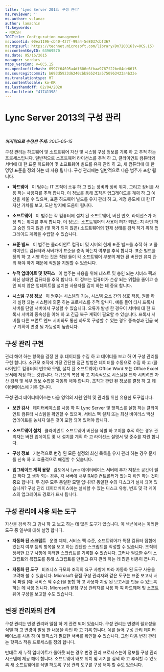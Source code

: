 ```yaml
---
title: 'Lync Server 2013: 구성 관리'
ms.reviewer: ''
ms.author: v-lanac
author: lanachin
f1.keywords:
- NOCSH
TOCTitle: Configuration management
ms:assetid: 00ea1196-cb40-427f-99a4-5e8037cbf367
ms:mtpsurl: https://technet.microsoft.com/library/Dn720316(v=OCS.15)
ms:contentKeyID: 63969570
ms.date: 05/16/2015
manager: serdars
mtps_version: v=OCS.15
ms.openlocfilehash: 6997f64695a4df606e6fbaa9767f22be04de6615
ms.sourcegitcommit: b693d5923d6240cbb865241a5750963423a4b33e
ms.translationtype: MT
ms.contentlocale: ko-KR
ms.lasthandoff: 02/04/2020
ms.locfileid: "41741398"
---
```

<div data-xmlns="http://www.w3.org/1999/xhtml">

<div class="topic" data-xmlns="http://www.w3.org/1999/xhtml" data-msxsl="urn:schemas-microsoft-com:xslt" data-cs="https://msdn.microsoft.com/">

<div data-asp="https://msdn2.microsoft.com/asp">

# <a name="configuration-management-in-lync-server-2013"></a>Lync Server 2013의 구성 관리

</div>

<div id="mainSection">

<div id="mainBody">

<span> </span>

_**마지막으로 수정한 주제:** 2015-05-15_

구성 관리는 하드웨어 및 소프트웨어 자산 및 시스템 구성 정보를 기록 하 고 추적 하는 프로세스입니다. 일반적으로 소프트웨어 라이선스를 추적 하 고, 클라이언트 컴퓨터와 서버에 대 한 표준 하드웨어 및 소프트웨어 빌드를 유지 관리 하 고, 새 컴퓨터에 대 한 명명 표준을 정의 하는 데 사용 됩니다. 구성 관리에는 일반적으로 다음 범주가 포함 됩니다.

  - **하드웨어**   이 범주는 IT 조직이 소유 하 고 있는 장비와 장비 위치, 그리고 장비를 사용 하는 사용자를 추적 합니다. 이 정보를 통해 조직은 업그레이드를 계획 하 고 예산을 세울 수 있으며, 표준 하드웨어 빌드를 유지 관리 하 고, 계정 용도에 대 한 IT 자산 가치를 보고, 도난 방지에 도움이 됩니다.

  - **소프트웨어**   이 범주는 각 컴퓨터에 설치 된 소프트웨어, 버전 번호, 라이선스가 저장 되는 위치를 추적 합니다. 이 정보는 소프트웨어의 사용이 허가 되었는지 확인 하 고 승인 되지 않은 (및 허가 되지 않은) 소프트웨어의 현재 상태를 검색 하기 위해 업그레이드 계획을 수립할 수 있습니다.

  - **표준 빌드**   이 범주는 클라이언트 컴퓨터 및 서버의 현재 표준 빌드를 추적 하 고 클라이언트 컴퓨터와 서버가이 표준을 충족 하는지 여부를 추적 합니다. 표준 빌드를 정의 하 고 시행 하는 것은 직원 들이 각 소프트웨어 부분의 제한 된 버전만 유지 관리 해야 하기 때문에 직원을 지원할 수 있습니다.

  - **누적 업데이트 및 핫픽스**   이 범주는 사용을 위해 테스트 및 승인 되는 서비스 팩과 최신 상태인 컴퓨터를 추적 합니다. 이 정보는 컴퓨터가 손상 되는 위험을 줄이고 승인 되지 않은 업데이트를 설치한 사용자를 감지 하는 데 중요 합니다.

  - **시스템 구성 정보**   이 범주는 시스템의 기능, 시스템 요소 간의 상호 작용, 원활 하 게 실행 되는 시스템에 의존 하는 프로세스를 추적 합니다. 예를 들어 타사 프록시 서버를 단일 서버에서 구성할 수 있습니다. 오류가 발생 한 경우이 서버에 대 한 프록시 서버의 종속성을 이해 하 고 긴급 복구 계획이 필요할 수 있습니다. 프록시 서버를 다른 프런트 엔드 서버와도 통신 하도록 구성할 수 있는 경우 종속성과 긴급 복구 계획이 변경 될 가능성이 높습니다.

<div>

## <a name="implementing-configuration-management"></a>구성 관리 구현

관리 해야 하는 항목을 결정 한 후 데이터를 수집 하 고 데이터를 보고 하 여 구성 관리를 구현 합니다. 소규모 조직에 가장 간단한 접근 방법은 데이터를 수동으로 수집 하 고 (클라이언트 컴퓨터의 번호와 모델, 설치 된 소프트웨어) Office Word 또는 Office Excel 문서에 저장 하는 것입니다. 대규모의 복잡 하 고 지속적으로 시스템을 변화 시키려면 자산 검색 및 세부 정보 수집을 자동화 해야 합니다. 조직과 관련 된 정보를 결정 하 고 데이터베이스에 기록 합니다.

구성 관리 데이터베이스는 다음 영역의 지원 인력 및 관리를 위한 유용한 도구입니다.

  - **보안 감사**   데이터베이스를 사용 하 여 Lync Server 및 핫픽스를 실행 하는 클라이언트 컴퓨터 시스템을 확인할 수 있으며, 서비스 팩 설치 또는 최신 바이러스 백신 업데이트를 놓치지 않은 것이 포함 되어 있어야 합니다.

  - **소프트웨어 설치**   클라이언트 소프트웨어 버전을 식별 하 고이를 추적 하는 경우 관리자는 버전 업데이트 및 새 설치를 계획 하 고 라이선스 설명서 및 준수를 지원 합니다.

  - **구성 정보**   기본적으로 변경 된 모든 설정의 최신 목록을 유지 관리 하는 경우 문제를 신속 하 고 효율적으로 해결할 수 있습니다.

  - **업그레이드 계획 용량**   검토에서 Lync 데이터베이스 서버에 추가 저장소 공간이 필요 하다 고 생각 되는 경우, 각 서버에 내부 RAID 컨트롤러가 있는지 확인 하는 것이 중요 합니다. 두 경우 모두 동일한 모델 입니까? 동일한 수의 디스크가 설치 되어 있습니까? 구성 관리 데이터베이스에는 설치할 수 있는 디스크 유형, 번호 및 각 케이스의 업그레이드 경로가 표시 됩니다.

</div>

<div>

## <a name="tools-used-for-configuration-management"></a>구성 관리에 사용 되는 도구

자산을 검색 하 고 감사 하 고 보고 하는 데 많은 도구가 있습니다. 이 섹션에서는 이러한 도구 중 일부에 대해 설명 합니다.

  - **자동화 된 스크립트**   운영 체제, 서비스 팩 수준, 소프트웨어가 특정 컴퓨터 집합에 있는지 여부 등의 항목을 보고 하는 간단한 스크립트를 작성할 수 있습니다. 조직의 정확한 요구 사항에 이러한 스크립트를 기록할 수 있습니다. 그러나 필요한 수의 스크립트와 복잡도를 통해 스크립트를 만들고 유지 관리 하는 데 많은 비용이 듭니다.

  - **자동화 된 도구**   비즈니스 규모와 조직의 요구 사항에 따라 자동화 된 도구 사용을 고려해 볼 수 있습니다. Microsoft 끝점 구성 관리자와 같은 도구는 표준 보고서 서식 파일 (예: 서비스 팩 수준)을 통합 하 고 사용자 지정 된 보고서를 만들 수 있도록 하는 데 사용 됩니다. Microsoft 끝점 구성 관리자를 사용 하 여 하드웨어 및 소프트웨어 구성을 보고할 수도 있습니다.

</div>

<div>

## <a name="relationship-with-change-management"></a>변경 관리와의 관계

구성 관리는 변경 관리와 밀접 하 게 관련 되어 있습니다. 구성 관리는 변경의 필요성을 식별 하 고 변경이 발생 한 내용을 확인 하 고 기록 합니다. 예를 들어 구성 관리 데이터베이스를 사용 하 여 핫픽스가 필요한 서버를 확인할 수 있습니다. 그런 다음 변경 관리는 핫픽스 적용 프로세스를 정의 합니다.

반대로 새 누적 업데이트가 롤아웃 되는 경우 변경 관리 프로세스는이 정보를 구성 관리 시스템에 제공 해야 합니다. 소프트웨어 배포 위치 및 시기를 검색 하 고 추적할 수 있도록 새 소프트웨어를 식별 하도록 구성 관리 도구를 구성 해야 할 수도 있습니다.

</div>

</div>

<span> </span>

</div>

</div>

</div>

